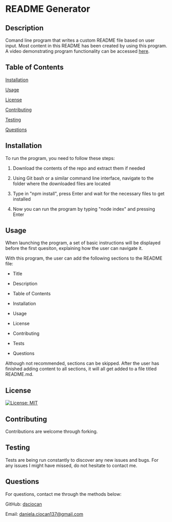 # README Generator
## Description
Comand line program that writes a custom README file based on user input. 
Most content in this README has been created by using this program. 
A video demonstrating program functionality can be accessed [here](https://drive.google.com/file/d/1X2O2zCe9eXUtgtoKTXR2MHSD4xbvoMB1/view).

## Table of Contents

[Installation](#installation)

[Usage](#usage)

[License](#license)

[Contributing](#contributing)

[Testing](#testing)

[Questions](#questions)

## Installation
 To run the program, you need to follow these steps: 

 1. Download the contents of the repo and extract them if needed 

 2. Using Git bash or a similar command line interface, navigate to the folder where the downloaded files are located 

 3. Type in "npm install", press Enter and wait for the necessary files to get installed 

 4. Now you can run the program by typing "node index" and pressing Enter
## Usage
 When launching the program, a set of basic instructions will be displayed before the first quesiton, explaining how the user can navigate it. 

 With this program, the user can add the following sections to the README file: 

 * Title 

 * Description 

 * Table of Contents 

 * Installation 

 * Usage 

 * License 

 * Contributing 

 * Tests 

 * Questions 

 Although not recommended, sections can be skipped. After the user has finished adding content to all sections, it will all get added to a file titled README.md.
## License
 [![License: MIT](https://img.shields.io/badge/License-MIT-blue.svg)](https://opensource.org/licenses/MIT)
## Contributing
 Contributions are welcome through forking. 
## Testing
 Tests are being run constantly to discover any new issues and bugs. For any issues I might have missed, do not hesitate to contact me.
## Questions
 For questions, contact me through the methods below:

 GitHub: [dsciocan](https://github.com/dsciocan)

Email: daniela.ciocan137@gmail.com
